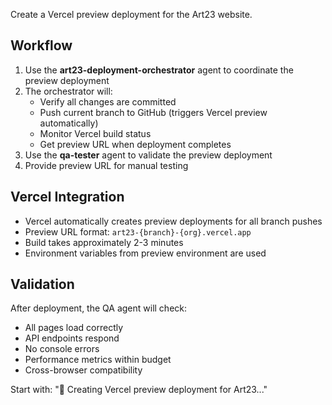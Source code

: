 Create a Vercel preview deployment for the Art23 website.

## Workflow

1. Use the **art23-deployment-orchestrator** agent to coordinate the preview deployment
2. The orchestrator will:
   - Verify all changes are committed
   - Push current branch to GitHub (triggers Vercel preview automatically)
   - Monitor Vercel build status
   - Get preview URL when deployment completes
3. Use the **qa-tester** agent to validate the preview deployment
4. Provide preview URL for manual testing

## Vercel Integration
- Vercel automatically creates preview deployments for all branch pushes
- Preview URL format: `art23-{branch}-{org}.vercel.app`
- Build takes approximately 2-3 minutes
- Environment variables from preview environment are used

## Validation
After deployment, the QA agent will check:
- All pages load correctly
- API endpoints respond
- No console errors
- Performance metrics within budget
- Cross-browser compatibility

Start with: "🚀 Creating Vercel preview deployment for Art23..."
